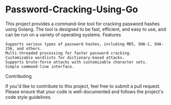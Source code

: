 # Password-Cracking-Using-Go
This project provides a command-line tool for cracking password hashes using Golang. The tool is designed to be fast, efficient, and easy to use, and can be run on a variety of operating systems.
Features

    Supports various types of password hashes, including MD5, SHA-1, SHA-256, and others.
    Multi-threaded processing for faster password cracking.
    Customizable wordlists for dictionary-based attacks.
    Supports brute-force attacks with customizable character sets.
    Simple command-line interface.
    
Contributing

If you'd like to contribute to this project, feel free to submit a pull request. Please ensure that your code is well-documented and follows the project's code style guidelines.
